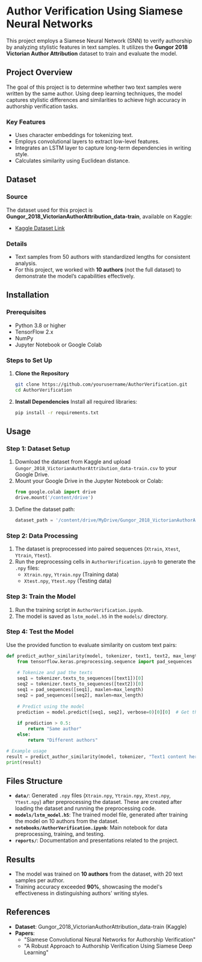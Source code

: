 
# **Author Verification Using Siamese Neural Networks**

This project employs a Siamese Neural Network (SNN) to verify authorship by analyzing stylistic features in text samples. It utilizes the **Gungor 2018 Victorian Author Attribution** dataset to train and evaluate the model.

## **Project Overview**

The goal of this project is to determine whether two text samples were written by the same author. Using deep learning techniques, the model captures stylistic differences and similarities to achieve high accuracy in authorship verification tasks.

### **Key Features**
- Uses character embeddings for tokenizing text.
- Employs convolutional layers to extract low-level features.
- Integrates an LSTM layer to capture long-term dependencies in writing style.
- Calculates similarity using Euclidean distance.

## **Dataset**
### **Source**
The dataset used for this project is **Gungor_2018_VictorianAuthorAttribution_data-train**, available on Kaggle:
- [Kaggle Dataset Link](https://www.kaggle.com/competitions/victorian-author-attribution/data)

### **Details**
- Text samples from 50 authors with standardized lengths for consistent analysis.
- For this project, we worked with **10 authors** (not the full dataset) to demonstrate the model’s capabilities effectively.


## **Installation**

### **Prerequisites**
- Python 3.8 or higher
- TensorFlow 2.x
- NumPy
- Jupyter Notebook or Google Colab

### **Steps to Set Up**
1. **Clone the Repository**
   ```bash
   git clone https://github.com/yourusername/AuthorVerification.git
   cd AuthorVerification
   ```

2. **Install Dependencies**
   Install all required libraries:
   ```bash
   pip install -r requirements.txt
   ```

## **Usage**

### **Step 1: Dataset Setup**
1. Download the dataset from Kaggle and upload `Gungor_2018_VictorianAuthorAttribution_data-train.csv` to your Google Drive.
2. Mount your Google Drive in the Jupyter Notebook or Colab:
   ```python
   from google.colab import drive
   drive.mount('/content/drive')
   ```
3. Define the dataset path:
   ```python
   dataset_path = '/content/drive/MyDrive/Gungor_2018_VictorianAuthorAttribution_data-train.csv'
   ```

### **Step 2: Data Processing**
1. The dataset is preprocessed into paired sequences (`Xtrain`, `Xtest`, `Ytrain`, `Ytest`).
2. Run the preprocessing cells in `AuthorVerification.ipynb` to generate the `.npy` files:
   - `Xtrain.npy`, `Ytrain.npy` (Training data)
   - `Xtest.npy`, `Ytest.npy` (Testing data)

### **Step 3: Train the Model**
1. Run the training script in `AuthorVerification.ipynb`.
2. The model is saved as `lstm_model.h5` in the `models/` directory.

### **Step 4: Test the Model**
Use the provided function to evaluate similarity on custom text pairs:
```python
def predict_author_similarity(model, tokenizer, text1, text2, max_length=800):
    from tensorflow.keras.preprocessing.sequence import pad_sequences
    
    # Tokenize and pad the texts
    seq1 = tokenizer.texts_to_sequences([text1])[0]
    seq2 = tokenizer.texts_to_sequences([text2])[0]
    seq1 = pad_sequences([seq1], maxlen=max_length)
    seq2 = pad_sequences([seq2], maxlen=max_length)
    
    # Predict using the model
    prediction = model.predict([seq1, seq2], verbose=0)[0][0]  # Get the prediction (distance)
    
    if prediction > 0.5:
        return "Same author"
    else:
        return "Different authors"

# Example usage
result = predict_author_similarity(model, tokenizer, "Text1 content here", "Text2 content here")
print(result)

```

## **Files Structure**
- **`data/`**: Generated `.npy` files (`Xtrain.npy`, `Ytrain.npy`, `Xtest.npy`, `Ytest.npy`) after preprocessing the dataset. These are created after loading the dataset and running the preprocessing code.
- **`models/lstm_model.h5`**: The trained model file, generated after training the model on 10 authors from the dataset.
- **`notebooks/AuthorVerification.ipynb`**: Main notebook for data preprocessing, training, and testing.
- **`reports/`**: Documentation and presentations related to the project.

## **Results**
- The model was trained on **10 authors** from the dataset, with 20 text samples per author.
- Training accuracy exceeded **90%**, showcasing the model's effectiveness in distinguishing authors' writing styles.

## **References**
- **Dataset**: Gungor_2018_VictorianAuthorAttribution_data-train (Kaggle)
- **Papers**:
  - "Siamese Convolutional Neural Networks for Authorship Verification"
  - "A Robust Approach to Authorship Verification Using Siamese Deep Learning"

